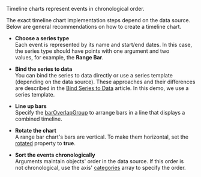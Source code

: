 Timeline charts represent events in chronological order.

The exact timeline chart implementation steps depend on the data source. Below are general recommendations on how to create a timeline chart.
 
- **Choose a series type**      
Each event is represented by its name and start/end dates. In this case, the series type should have points with one argument and two values, for example, the **Range Bar**.

- **Bind the series to data**       
You can bind the series to data directly or use a series template (depending on the data source). These approaches and their differences are described in the [Bind Series to Data](/Documentation/Guide/UI_Components/Chart/Data_Binding/Bind_Series_to_Data/) article. In this demo, we use a series template.

- **Line up bars**      
Specify the [barOverlapGroup](/Documentation/ApiReference/UI_Components/dxChart/Configuration/series/#barOverlapGroup) to arrange bars in a line that displays a combined timeline.

- **Rotate the chart**      
A range bar chart's bars are vertical. To make them horizontal, set the [rotated](/Documentation/ApiReference/UI_Components/dxChart/Configuration/#rotated) property to **true**.

- **Sort the events chronologically**       
Arguments maintain objects' order in the data source. If this order is not chronological, use the axis' [categories](/Documentation/ApiReference/UI_Components/dxChart/Configuration/argumentAxis/#categories) array to specify the order.